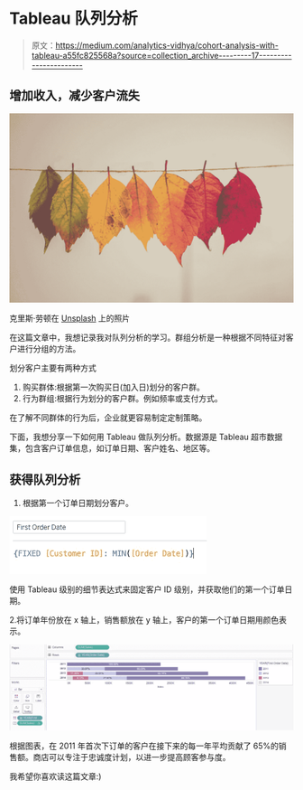 # Tableau 队列分析

> 原文：<https://medium.com/analytics-vidhya/cohort-analysis-with-tableau-a55fc825568a?source=collection_archive---------17----------------------->

## 增加收入，减少客户流失

![](img/5664e993d1f1c0e471908d5055ea3346.png)

克里斯·劳顿在 [Unsplash](https://unsplash.com?utm_source=medium&utm_medium=referral) 上的照片

在这篇文章中，我想记录我对队列分析的学习。群组分析是一种根据不同特征对客户进行分组的方法。

划分客户主要有两种方式

1.  购买群体:根据第一次购买日(加入日)划分的客户群。
2.  行为群组:根据行为划分的客户群。例如频率或支付方式。

在了解不同群体的行为后，企业就更容易制定定制策略。

下面，我想分享一下如何用 Tableau 做队列分析。数据源是 Tableau 超市数据集，包含客户订单信息，如订单日期、客户姓名、地区等。

## 获得队列分析

1.  根据第一个订单日期划分客户。

![](img/3b2410b8ae4de365df97b216c0cad13a.png)

使用 Tableau 级别的细节表达式来固定客户 ID 级别，并获取他们的第一个订单日期。

2.将订单年份放在 x 轴上，销售额放在 y 轴上，客户的第一个订单日期用颜色表示。

![](img/ab49f8ab295638cc4811e2e7160c70d7.png)

根据图表，在 2011 年首次下订单的客户在接下来的每一年平均贡献了 65%的销售额。商店可以专注于忠诚度计划，以进一步提高顾客参与度。

我希望你喜欢读这篇文章:)